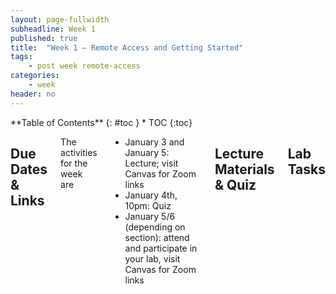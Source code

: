 ```yaml
---
layout: page-fullwidth
subheadline: Week 1
published: true
title:  "Week 1 – Remote Access and Getting Started"
tags:
    - post week remote-access
categories:
    - week
header: no
---
```


<div class="row">
<div class="medium-4 medium-push-8 columns" markdown="1">
<div class="panel radius" markdown="1">
**Table of Contents**
{: #toc }
*  TOC
{:toc}
</div>
</div><!-- /.medium-4.columns -->

<div class="medium-8 medium-pull-4 columns" markdown="1">

## Due Dates & Links

The activities for the week are

- January 3 and January 5: Lecture; visit Canvas for Zoom links
- January 4th, 10pm: Quiz
- January 5/6 (depending on section): attend and participate in your lab, visit Canvas for Zoom links

## Lecture Materials & Quiz



## Lab Tasks


</div>